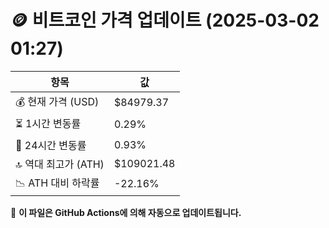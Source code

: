# 🪙 비트코인 가격 업데이트 (2025-03-02 01:27)

| 항목                | 값 |
|--------------------|----------------|
| 💰 현재 가격 (USD) | $84979.37 |
| ⏳ 1시간 변동률    | 0.29% |
| 📆 24시간 변동률   | 0.93% |
| 🔝 역대 최고가 (ATH) | $109021.48 |
| 📉 ATH 대비 하락률 | -22.16% |

🔄 **이 파일은 GitHub Actions에 의해 자동으로 업데이트됩니다.**
